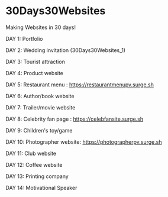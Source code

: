 # 30Days30Websites

Making Websites in 30 days!

DAY  1: Portfolio

DAY  2: Wedding invitation (30Days30Websites_1)

DAY  3: Tourist attraction

DAY  4: Product website

DAY  5: Restaurant menu 
: https://restaurantmenupv.surge.sh

DAY  6: Author/book website

DAY  7: Trailer/movie website

DAY  8: Celebrity fan page 
: https://celebfansite.surge.sh

DAY  9: Children's toy/game

DAY 10: Photographer website: https://photographerpv.surge.sh

DAY 11: Club website

DAY 12: Coffee website

DAY 13: Printing company

DAY 14: Motivational Speaker
